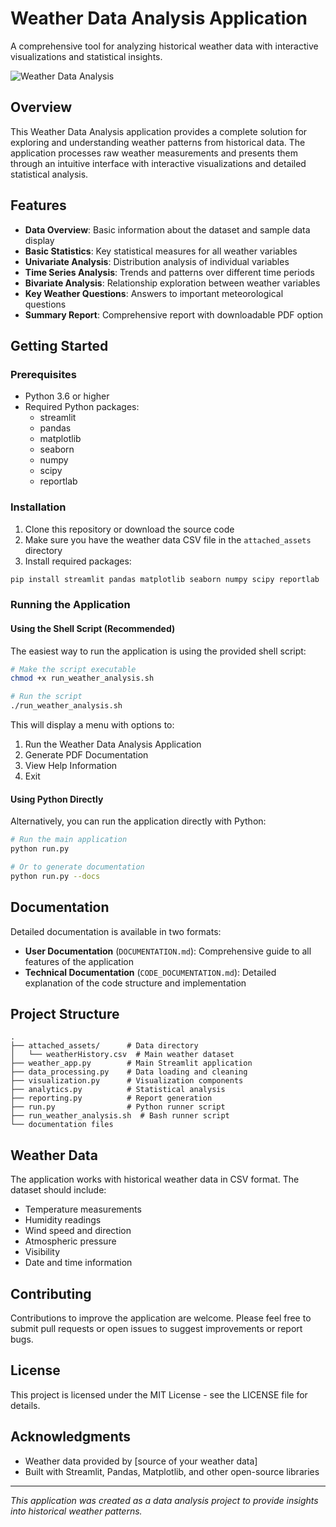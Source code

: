 # Weather Data Analysis Application

A comprehensive tool for analyzing historical weather data with interactive visualizations and statistical insights.

![Weather Data Analysis](https://raw.githubusercontent.com/your-username/weather-data-analysis/main/screenshot.png)

## Overview

This Weather Data Analysis application provides a complete solution for exploring and understanding weather patterns from historical data. The application processes raw weather measurements and presents them through an intuitive interface with interactive visualizations and detailed statistical analysis.

## Features

- **Data Overview**: Basic information about the dataset and sample data display
- **Basic Statistics**: Key statistical measures for all weather variables
- **Univariate Analysis**: Distribution analysis of individual variables
- **Time Series Analysis**: Trends and patterns over different time periods
- **Bivariate Analysis**: Relationship exploration between weather variables
- **Key Weather Questions**: Answers to important meteorological questions
- **Summary Report**: Comprehensive report with downloadable PDF option

## Getting Started

### Prerequisites

- Python 3.6 or higher
- Required Python packages: 
  - streamlit
  - pandas
  - matplotlib
  - seaborn
  - numpy
  - scipy
  - reportlab

### Installation

1. Clone this repository or download the source code
2. Make sure you have the weather data CSV file in the `attached_assets` directory
3. Install required packages:

```bash
pip install streamlit pandas matplotlib seaborn numpy scipy reportlab
```

### Running the Application

#### Using the Shell Script (Recommended)

The easiest way to run the application is using the provided shell script:

```bash
# Make the script executable
chmod +x run_weather_analysis.sh

# Run the script
./run_weather_analysis.sh
```

This will display a menu with options to:
1. Run the Weather Data Analysis Application
2. Generate PDF Documentation
3. View Help Information
4. Exit

#### Using Python Directly

Alternatively, you can run the application directly with Python:

```bash
# Run the main application
python run.py

# Or to generate documentation
python run.py --docs
```

## Documentation

Detailed documentation is available in two formats:

- **User Documentation** (`DOCUMENTATION.md`): Comprehensive guide to all features of the application
- **Technical Documentation** (`CODE_DOCUMENTATION.md`): Detailed explanation of the code structure and implementation

## Project Structure

```
.
├── attached_assets/      # Data directory
│   └── weatherHistory.csv  # Main weather dataset
├── weather_app.py        # Main Streamlit application
├── data_processing.py    # Data loading and cleaning
├── visualization.py      # Visualization components
├── analytics.py          # Statistical analysis
├── reporting.py          # Report generation
├── run.py                # Python runner script
├── run_weather_analysis.sh  # Bash runner script
└── documentation files
```

## Weather Data

The application works with historical weather data in CSV format. The dataset should include:
- Temperature measurements
- Humidity readings
- Wind speed and direction
- Atmospheric pressure
- Visibility
- Date and time information

## Contributing

Contributions to improve the application are welcome. Please feel free to submit pull requests or open issues to suggest improvements or report bugs.

## License

This project is licensed under the MIT License - see the LICENSE file for details.

## Acknowledgments

- Weather data provided by [source of your weather data]
- Built with Streamlit, Pandas, Matplotlib, and other open-source libraries

---

*This application was created as a data analysis project to provide insights into historical weather patterns.*